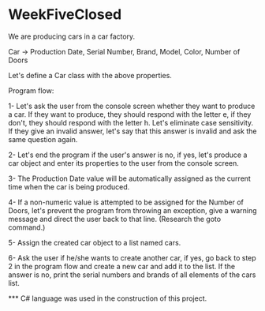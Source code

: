 # WeekFiveClosed
We are producing cars in a car factory.

Car -> Production Date, Serial Number, Brand, Model, Color, Number of Doors

Let's define a Car class with the above properties.

Program flow:

1- Let's ask the user from the console screen whether they want to produce a car. If they want to produce, they should respond with the letter e, if they don't, they should respond with the letter h. Let's eliminate case sensitivity. If they give an invalid answer, let's say that this answer is invalid and ask the same question again.

2- Let's end the program if the user's answer is no, if yes, let's produce a car object and enter its properties to the user from the console screen.

3- The Production Date value will be automatically assigned as the current time when the car is being produced.

4- If a non-numeric value is attempted to be assigned for the Number of Doors, let's prevent the program from throwing an exception, give a warning message and direct the user back to that line. (Research the goto command.)

5- Assign the created car object to a list named cars.

6- Ask the user if he/she wants to create another car, if yes, go back to step 2 in the program flow and create a new car and add it to the list. If the answer is no, print the serial numbers and brands of all elements of the cars list.

*** C# language was used in the construction of this project.
